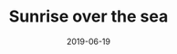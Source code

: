 ---
title: Sunrise over the sea
date: 2019-06-19
id: 8
price: 50
image: ./sunrise_over_the_sea.jpeg
description: Oil painting 60x90
customField: 
    name: Pack Size
    values: [{name: 'One', priceChange: 0}, {name: 'Pack of 3', priceChange: 9.50}, {name: 'Pack of 5', priceChange: 20.00}]
---